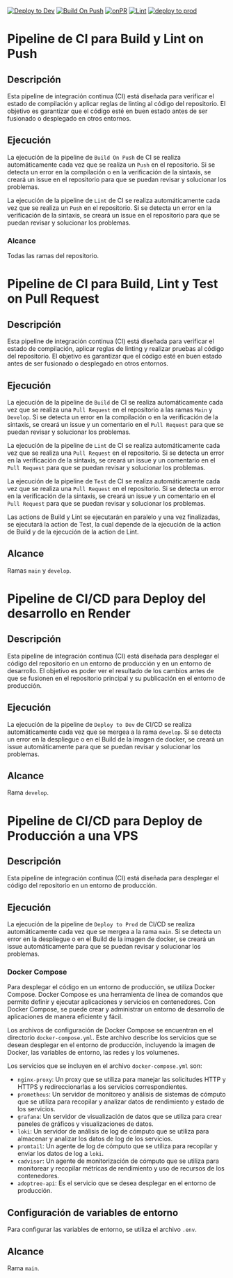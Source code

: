 [![Deploy to Dev](https://github.com/igrowker/i003-adoptree-back/actions/workflows/devdeploy.yml/badge.svg)](https://github.com/igrowker/i003-adoptree-back/actions/workflows/devdeploy.yml)
[![Build On Push](https://github.com/igrowker/i003-adoptree-back/actions/workflows/build-on-push.yml/badge.svg)](https://github.com/igrowker/i003-adoptree-back/actions/workflows/build-on-push.yml)
[![onPR](https://github.com/igrowker/i003-adoptree-back/actions/workflows/onPR.yml/badge.svg)](https://github.com/igrowker/i003-adoptree-back/actions/workflows/onPR.yml)
[![Lint](https://github.com/igrowker/i003-adoptree-back/actions/workflows/lint.yml/badge.svg)](https://github.com/igrowker/i003-adoptree-back/actions/workflows/lint.yml)
[![deploy to prod](https://github.com/igrowker/i003-adoptree-back/actions/workflows/deploy-to-prod.yml/badge.svg?branch=main)](https://github.com/igrowker/i003-adoptree-back/actions/workflows/deploy-to-prod.yml)

# Pipeline de CI para Build y Lint on Push

## Descripción

Esta pipeline de integración continua (CI) está diseñada para verificar el estado de compilación y aplicar reglas de linting al código del repositorio. El objetivo es garantizar que el código esté en buen estado antes de ser fusionado o desplegado en otros entornos.

## Ejecución

La ejecución de la pipeline de `Build On Push` de CI se realiza automáticamente cada vez que se realiza un `Push` en el repositorio. Si se detecta un error en la compilación o en la verificación de la sintaxis, se creará un issue en el repositorio para que se puedan revisar y solucionar los problemas.

La ejecución de la pipeline de `Lint` de CI se realiza automáticamente cada vez que se realiza un `Push` en el repositorio. Si se detecta un error en la verificación de la sintaxis, se creará un issue en el repositorio para que se puedan revisar y solucionar los problemas.

### Alcance

Todas las ramas del repositorio.

# Pipeline de CI para Build, Lint y Test on Pull Request

## Descripción

Esta pipeline de integración continua (CI) está diseñada para verificar el estado de compilación, aplicar reglas de linting y realizar pruebas al código del repositorio. El objetivo es garantizar que el código esté en buen estado antes de ser fusionado o desplegado en otros entornos.

## Ejecución

La ejecución de la pipeline de `Build` de CI se realiza automáticamente cada vez que se realiza una `Pull Request` en el repositorio a las ramas `Main` y `Develop`. Si se detecta un error en la compilación o en la verificación de la sintaxis, se creará un issue y un comentario en el `Pull Request` para que se puedan revisar y solucionar los problemas.

La ejecución de la pipeline de `Lint` de CI se realiza automáticamente cada vez que se realiza una `Pull Request` en el repositorio. Si se detecta un error en la verificación de la sintaxis, se creará un issue y un comentario en el `Pull Request` para que se puedan revisar y solucionar los problemas.

La ejecución de la pipeline de `Test` de CI se realiza automáticamente cada vez que se realiza una `Pull Request` en el repositorio. Si se detecta un error en la verificación de la sintaxis, se creará un issue y un comentario en el `Pull Request` para que se puedan revisar y solucionar los problemas.

Las actions de Build y Lint se ejecutarán en paralelo y una vez finalizadas, se ejecutará la action de Test, la cual depende de la ejecución de la action de Build y de la ejecución de la action de Lint.

## Alcance

Ramas `main` y `develop`.

# Pipeline de CI/CD para Deploy del desarrollo en Render

## Descripción

Esta pipeline de integración continua (CI) está diseñada para desplegar el código del repositorio en un entorno de producción y en un entorno de desarrollo. El objetivo es poder ver el resultado de los cambios antes de que se fusionen en el repositorio principal y su publicación en el entorno de producción.

## Ejecución

La ejecución de la pipeline de `Deploy to Dev` de CI/CD se realiza automáticamente cada vez que se mergea a la rama `develop`. Si se detecta un error en la despliegue o en el Build de la imagen de docker, se creará un issue automáticamente para que se puedan revisar y solucionar los problemas.

## Alcance

Rama `develop`.

# Pipeline de CI/CD para Deploy de Producción a una VPS

## Descripción

Esta pipeline de integración continua (CI) está diseñada para desplegar el código del repositorio en un entorno de producción.

## Ejecución

La ejecución de la pipeline de `Deploy to Prod` de CI/CD se realiza automáticamente cada vez que se mergea a la rama `main`. Si se detecta un error en la despliegue o en el Build de la imagen de docker, se creará un issue automáticamente para que se puedan revisar y solucionar los problemas.

### Docker Compose

Para desplegar el código en un entorno de producción, se utiliza Docker Compose. Docker Compose es una herramienta de línea de comandos que permite definir y ejecutar aplicaciones y servicios en contenedores. Con Docker Compose, se puede crear y administrar un entorno de desarrollo de aplicaciones de manera eficiente y fácil.

Los archivos de configuración de Docker Compose se encuentran en el directorio `docker-compose.yml`. Este archivo describe los servicios que se desean desplegar en el entorno de producción, incluyendo la imagen de Docker, las variables de entorno, las redes y los volumenes.

Los servicios que se incluyen en el archivo `docker-compose.yml` son:

-   `nginx-proxy`: Un proxy que se utiliza para manejar las solicitudes HTTP y HTTPS y redireccionarlas a los servicios correspondientes.
-   `prometheus`: Un servidor de monitoreo y análisis de sistemas de cómputo que se utiliza para recopilar y analizar datos de rendimiento y estado de los servicios.
-   `grafana`: Un servidor de visualización de datos que se utiliza para crear paneles de gráficos y visualizaciones de datos.
-   `loki`: Un servidor de análisis de log de cómputo que se utiliza para almacenar y analizar los datos de log de los servicios.
-   `promtail`: Un agente de log de cómputo que se utiliza para recopilar y enviar los datos de log a `loki`.
-   `cadvisor`: Un agente de monitorización de cómputo que se utiliza para monitorear y recopilar métricas de rendimiento y uso de recursos de los contenedores.
-   `adoptree-api`: Es el servicio que se desea desplegar en el entorno de producción.

## Configuración de variables de entorno

Para configurar las variables de entorno, se utiliza el archivo `.env`.

## Alcance

Rama `main`.

